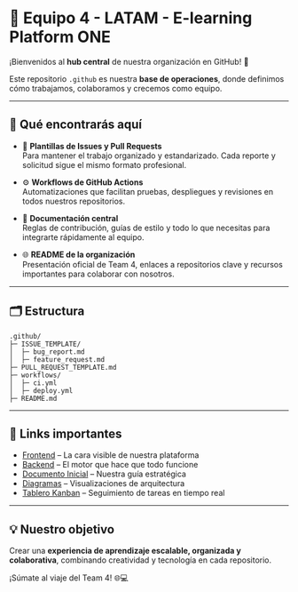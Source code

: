 # 🌟 Equipo 4 - LATAM - E-learning Platform ONE

¡Bienvenidos al **hub central** de nuestra organización en GitHub! 🚀

Este repositorio `.github` es nuestra **base de operaciones**, donde definimos cómo trabajamos, colaboramos y crecemos como equipo.  

---

## 🔹 Qué encontrarás aquí

- 📄 **Plantillas de Issues y Pull Requests**  
  Para mantener el trabajo organizado y estandarizado. Cada reporte y solicitud sigue el mismo formato profesional.

- ⚙️ **Workflows de GitHub Actions**  
  Automatizaciones que facilitan pruebas, despliegues y revisiones en todos nuestros repositorios.

- 📝 **Documentación central**  
  Reglas de contribución, guías de estilo y todo lo que necesitas para integrarte rápidamente al equipo.

- 🌐 **README de la organización**  
  Presentación oficial de Team 4, enlaces a repositorios clave y recursos importantes para colaborar con nosotros.

---
## 🗂️ Estructura

```
.github/
├─ ISSUE_TEMPLATE/
│  ├─ bug_report.md
│  ├─ feature_request.md
├─ PULL_REQUEST_TEMPLATE.md
├─ workflows/
│  ├─ ci.yml
│  ├─ deploy.yml
├─ README.md
```

---

## 📌 Links importantes

- [Frontend](https://github.com/Hackathon-ONE/Front-E-learning.git) – La cara visible de nuestra plataforma  
- [Backend](https://github.com/Hackathon-ONE/Back-E-learning.git) – El motor que hace que todo funcione  
- [Documento Inicial](https://docs.google.com/document/d/1SzG5HMY2YGkjLEevvIQ0MM3b_A1yk198jgQDizHvs6c/edit?usp=sharing) – Nuestra guía estratégica  
- [Diagramas](https://drive.google.com/file/d/1a0o4hbGKFpQENvnNYGv_r-JeIy9-Kp4L/view?usp=sharing) – Visualizaciones de arquitectura  
- [Tablero Kanban](https://trello.com/b/TgmVuCBK/hackaton-one-e-learning) – Seguimiento de tareas en tiempo real  

---

## 💡 Nuestro objetivo

Crear una **experiencia de aprendizaje escalable, organizada y colaborativa**, combinando creatividad y tecnología en cada repositorio.  

¡Súmate al viaje del Team 4! 🌐💻

